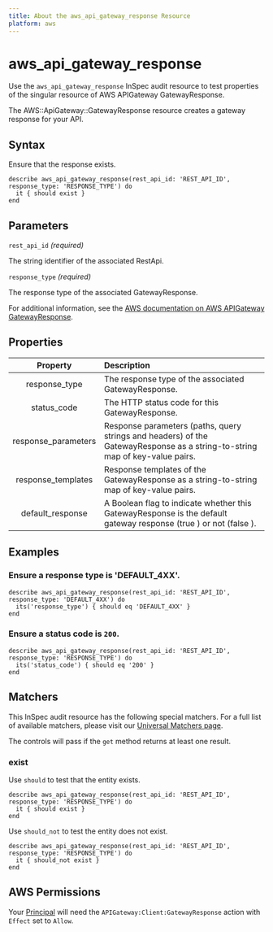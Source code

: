 ```yaml
---
title: About the aws_api_gateway_response Resource
platform: aws
---
```


# aws_api_gateway_response

Use the `aws_api_gateway_response` InSpec audit resource to test properties of the singular resource of AWS APIGateway GatewayResponse.

The AWS::ApiGateway::GatewayResponse resource creates a gateway response for your API.

## Syntax

Ensure that the response exists.

    describe aws_api_gateway_response(rest_api_id: 'REST_API_ID', response_type: 'RESPONSE_TYPE') do
      it { should exist }
    end

## Parameters

`rest_api_id` _(required)_

The string identifier of the associated RestApi.

`response_type` _(required)_

The response type of the associated GatewayResponse.

For additional information, see the [AWS documentation on AWS APIGateway GatewayResponse](https://docs.aws.amazon.com/AWSCloudFormation/latest/UserGuide/aws-resource-apigateway-gatewayresponse.html).

## Properties

| Property | Description | 
| :---: | :--- |
| response_type | The response type of the associated GatewayResponse. |
| status_code | The HTTP status code for this GatewayResponse. |
| response_parameters | Response parameters (paths, query strings and headers) of the GatewayResponse as a string-to-string map of key-value pairs. |
| response_templates | Response templates of the GatewayResponse as a string-to-string map of key-value pairs. |
| default_response | A Boolean flag to indicate whether this GatewayResponse is the default gateway response (true ) or not (false ). |

## Examples

### Ensure a response type is 'DEFAULT_4XX'.

    describe aws_api_gateway_response(rest_api_id: 'REST_API_ID', response_type: 'DEFAULT_4XX') do
      its('response_type') { should eq 'DEFAULT_4XX' }
    end

### Ensure a status code is `200`.

    describe aws_api_gateway_response(rest_api_id: 'REST_API_ID', response_type: 'RESPONSE_TYPE') do
      its('status_code') { should eq '200' }
    end

## Matchers

This InSpec audit resource has the following special matchers. For a full list of available matchers, please visit our [Universal Matchers page](https://www.inspec.io/docs/reference/matchers/).

The controls will pass if the `get` method returns at least one result.

### exist

Use `should` to test that the entity exists.

    describe aws_api_gateway_response(rest_api_id: 'REST_API_ID', response_type: 'RESPONSE_TYPE') do
      it { should exist }
    end

Use `should_not` to test the entity does not exist.

    describe aws_api_gateway_response(rest_api_id: 'REST_API_ID', response_type: 'RESPONSE_TYPE') do
      it { should_not exist }
    end

## AWS Permissions

Your [Principal](https://docs.aws.amazon.com/IAM/latest/UserGuide/intro-structure.html#intro-structure-principal) will need the `APIGateway:Client:GatewayResponse` action with `Effect` set to `Allow`.